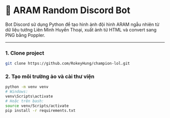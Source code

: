 # 🧠 ARAM Random Discord Bot

Bot Discord sử dụng Python để tạo hình ảnh đội hình ARAM ngẫu nhiên từ dữ liệu tướng Liên Minh Huyền Thoại, xuất ảnh từ HTML và convert sang PNG bằng Poppler.

---


### 1. Clone project
```bash
git clone https://github.com/RokeyHung/champion-lol.git
```

### 2. Tạo môi trường ảo và cài thư viện
```bash
python -m venv venv
# Windows:
venv\Scripts\activate
# Hoặc trên bash:
source venv/Scripts/activate
pip install -r requirements.txt
```
